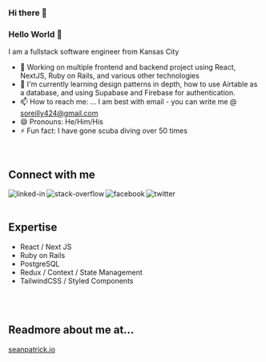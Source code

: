 ### Hi there 👋

<!--
**seano424/seano424** is a ✨ _special_ ✨ repository because its `README.md` (this file) appears on your GitHub profile.

Here are some ideas to get you started:

- 🔭 I’m currently working on ...
- 🌱 I’m currently learning ...
- 👯 I’m looking to collaborate on ...
- 🤔 I’m looking for help with ...
- 💬 Ask me about ...
- 📫 How to reach me: ...
- 😄 Pronouns: ...
- ⚡ Fun fact: ...
-->
### Hello World 👋
I am a fullstack software engineer from Kansas City
- 🔭 Working on multiple frontend and backend project using React, NextJS, Ruby on Rails, and various other technologies
- 🌱 I'm currently learning design patterns in depth, how to use Airtable as a database, and using Supabase and Firebase for authentication.
- 📫 How to reach me: ... I am best with email -  you can write me @ soreilly424@gmail.com
- 😄 Pronouns: He/Him/His
- ⚡ Fun fact: I have gone scuba diving over 50 times
<br>

## Connect with me

[<img align="left" alt="linked-in" src="https://img.shields.io/badge/linkedin-%230077B5.svg?&style=for-the-badge&logo=linkedin&logoColor=white" />](https://www.linkedin.com/in/sea-oreilly)

[<img align="left" alt="stack-overflow" src="https://img.shields.io/badge/stack%20overflow-FE7A16?logo=stack-overflow&logoColor=white&style=for-the-badge" />](https://stackoverflow.com/users/8581860/sean-oreilly)

[<img align="left" alt="facebook" src="https://img.shields.io/badge/facebook-%231877F2.svg?&style=for-the-badge&logo=facebook&logoColor=white" />](https://www.facebook.com/sean.oreilly.505)

[<img align="left" alt="twitter" src="https://img.shields.io/badge/twitter-%231DA1F2.svg?&style=for-the-badge&logo=twitter&logoColor=white" />](https://twitter.com/sea-oreilly)

<br>
<br>

## Expertise
- React / Next JS 
- Ruby on Rails
- PostgreSQL
- Redux / Context / State Management
- TailwindCSS / Styled Components 
<br>
<br>


## Readmore about me at...
[seanpatrick.io](https://seanpatrick.io/)


